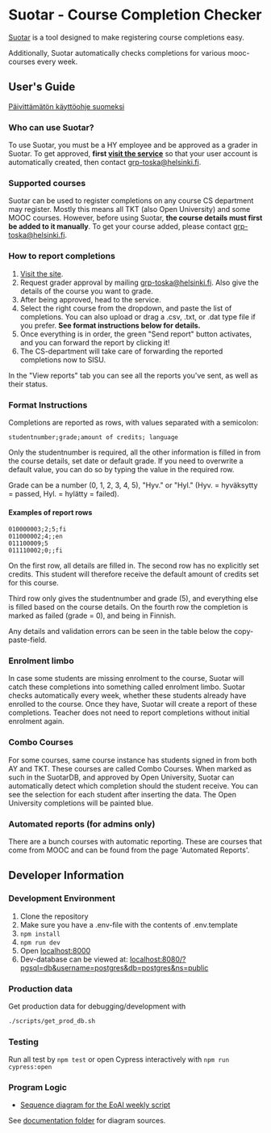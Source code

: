 # Suotar - Course Completion Checker

[Suotar](https://opetushallinto.cs.helsinki.fi/suoritustarkistin/) is a tool designed to make registering course completions easy.

Additionally, Suotar automatically checks completions for various mooc-courses every week.

## User's Guide

[Päivittämätön käyttöohje suomeksi](kayttoohje.md)

### Who can use Suotar?

To use Suotar, you must be a HY employee and be approved as a grader in Suotar. To get approved, **first [visit the service](https://opetushallinto.cs.helsinki.fi/suoritustarkistin/)** so that your user account is automatically created, then contact grp-toska@helsinki.fi.

### Supported courses

Suotar can be used to register completions on any course CS department may register. Mostly this means all TKT (also Open University) and some MOOC courses. However, before using Suotar, **the course details must first be added to it manually**. To get your course added, please contact grp-toska@helsinki.fi.

### How to report completions

1. [Visit the site](https://opetushallinto.cs.helsinki.fi/suoritustarkistin/).
2. Request grader approval by mailing grp-toska@helsinki.fi. Also give the details of the course you want to grade.
3. After being approved, head to the service.
4. Select the right course from the dropdown, and paste the list of completions. You can also upload or drag a .csv, .txt, or .dat type file if you prefer. **See format instructions below for details.**
5. Once everything is in order, the green "Send report" button activates, and you can forward the report by clicking it!
6. The CS-department will take care of forwarding the reported completions now to SISU.

In the "View reports" tab you can see all the reports you've sent, as well as their status.

### Format Instructions

Completions are reported as rows, with values separated with a semicolon:

`studentnumber;grade;amount of credits; language`

Only the studentnumber is required, all the other information is filled in from the course details, set date or default grade. If you need to overwrite a default value, you can do so by typing the value in the required row.

Grade can be a number (0, 1, 2, 3, 4, 5), "Hyv." or "Hyl." (Hyv. = hyväksytty = passed, Hyl. = hylätty = failed).

#### Examples of report rows

```
010000003;2;5;fi
011000002;4;;en
011100009;5
011110002;0;;fi
```

On the first row, all details are filled in. The second row has no explicitly set credits. This student will therefore receive the default amount of credits set for this course.

Third row only gives the studentnumber and grade (5), and everything else is filled based on the course details. On the fourth row the completion is marked as failed (grade = 0), and being in Finnish.

Any details and validation errors can be seen in the table below the copy-paste-field.

### Enrolment limbo

In case some students are missing enrolment to the course, Suotar will catch these completions into something called enrolment limbo. Suotar checks automatically every week, whether these students already have enrolled to the course. Once they have, Suotar will create a report of these completions. Teacher does not need to report completions without initial enrolment again.

### Combo Courses

For some courses, same course instance has students signed in from both AY and TKT. These courses are called Combo Courses. When marked as such in the SuotarDB, and approved by Open University, Suotar can automatically detect which completion should the student receive. You can see the selection for each student after inserting the data. The Open University completions will be painted blue.

### Automated reports (for admins only)

There are a bunch courses with automatic reporting. These are courses that come from MOOC and can be found from the page 'Automated Reports'.

## Developer Information

### Development Environment

1. Clone the repository
2. Make sure you have a .env-file with the contents of .env.template
3. `npm install`
4. `npm run dev`
5. Open [localhost:8000](localhost:8000)
6. Dev-database can be viewed at: [localhost:8080/?pgsql=db&username=postgres&db=postgres&ns=public](localhost:8080/?pgsql=db&username=postgres&db=postgres&ns=public)

### Production data

Get production data for debugging/development with

```bash
./scripts/get_prod_db.sh
```

### Testing

Run all test by `npm test` or open Cypress interactively with `npm run cypress:open`

### Program Logic

- [Sequence diagram for the EoAI weekly script](documentation/Suotar_Weekly_EoAI_Credit_Markup_Script.png)

See [documentation folder](documentation/) for diagram sources.
